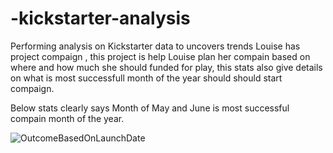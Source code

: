 # -kickstarter-analysis
Performing analysis on Kickstarter data to uncovers trends
Louise has project compaign , this project is help Louise plan her compain based on where and how much she should funded for play, this stats also give details on what is most successfull month of the year should should start compaign.

Below stats clearly says Month of May and June is most successful compain month of the year.

![OutcomeBasedOnLaunchDate](https://user-images.githubusercontent.com/91766890/137600356-a189d83b-c5e1-441c-918d-58350cdbd738.png)
